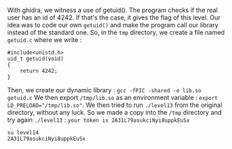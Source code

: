 With ghidra, we witness a use of getuid().
The program checks if the real user has an id of 4242. If that's the case, it gives the flag of this level.
Our idea was to code our own `getuid()` and make the program call our library instead of the standard one.
So, in the `tmp` directory, we create a file named `getuid.c` where we write :
```
#include<unistd.h>
uid_t getuid(void)
{
    return 4242;
}
```
Then, we create our dynamic library : `gcc -fPIC -shared -o lib.so getuid.c`
We then export `/tmp/lib.so` as an environment variable : `export LD_PRELOAD="/tmp/lib.so"`.
We then tried to run `./level13` from the original directory, without any luck.
So we made a copy into the `/tmp` directory and try again `./level13` :
`your token is 2A31L79asukciNyi8uppkEuSx`

```
su level14
2A31L79asukciNyi8uppkEuSx
```

